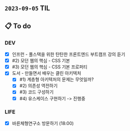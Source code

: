 ## `2023-09-05` TIL

## 📋 To do

### DEV
- [x]  인프런 - 풀스택을 위한 탄탄한 프론트엔드 부트캠프 강의 듣기
  - [x]  #2) 모던 웹의 핵심 - CSS 기본
  - [x]  #3) 모던 웹의 핵심 - CSS 기본 프로퍼티
- [x] 도서 - 만들면서 배우는 클린 아키텍처
  - [x] #1) 계층형 아키텍처의 문제는 무엇일까?
  - [x] #2) 의존성 역전하기
  - [x] #3) 코드 구성하기
  - [x] #4) 유스케이스 구현하기 -> 진행중

### LIFE
- [x] 바른체형연구소 방문하기 (18:00)